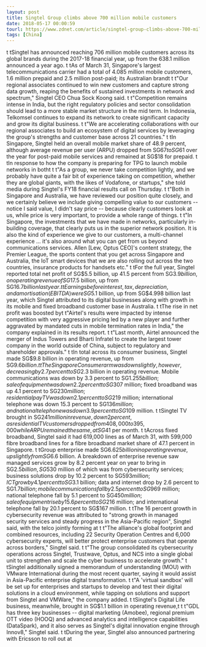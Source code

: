 ```yaml
---
layout: post
title: Singtel Group climbs above 700 million mobile customers
date: 2018-05-17 00:00:59
tourl: https://www.zdnet.com/article/singtel-group-climbs-above-700-million-mobile-customers/
tags: [China]
---
```

 t tSingtel has announced reaching 706 million mobile customers across its global brands during the 2017-18 financial year, up from the 638.1 million announced a year ago. t tAs of March 31, Singapore's largest telecommunications carrier had a total of 4.085 million mobile customers, 1.6 million prepaid and 2.5 million post-paid; its Australian brandt t t"Our regional associates continued to win new customers and capture strong data growth, reaping the benefits of sustained investments in network and spectrum," Singtel CEO Chua Sock Koong said. t t"Competition remains intense in India, but the right regulatory policies and sector consolidation should lead to a more stable market structure in the mid term. In Indonesia, Telkomsel continues to expand its network to create significant capacity and grow its digital business. t t"We are accelerating collaborations with our regional associates to build an ecosystem of digital services by leveraging the group's strengths and customer base across 21 countries." t tIn Singapore, Singtel held an overall mobile market share of 48.9 percent, although average revenue per user (ARPU) dropped from SG$67 to SG$61 over the year for post-paid mobile services and remained at SG$18 for prepaid. t tIn response to how the company is preparing for TPG to launch mobile networks in botht t t"As a group, we never take competition lightly, and we probably have quite a fair bit of experience taking on competition, whether they are global giants, with the likes of Vodafone, or startups," she told media during Singtel's FY18 financial results call on Thursday. t t"Both in Singapore and Australia, we have reviewed our position quite closely, and we certainly believe we include giving compelling value to our customers -- notice I said value, I didn't say price -- because clearly customers look at us, while price is very important, to provide a whole range of things. t t"In Singapore, the investments that we have made in networks, particularly in-building coverage, that clearly puts us in the superior network position. It is also the kind of experience we give to our customers, a multi-channel experience ... it's also around what you can get from us beyond communications services. Allen [Lew, Optus CEO]'s content strategy, the Premier League, the sports content that you get across Singapore and Australia, the IoT smart devices that we are also rolling out across the two countries, insurance products for handsets etc." t tFor the full year, Singtel reported total net profit of SG$5.5 billion, up 41.5 percent from SG$3.9 billion, on operating revenue of SG$17.5 billion, up from SG$16.7 billion last year. t tEarnings before interest, tax, depreciation, and amortisation (EBITDA) were SG$5.1 billion, up from SG$4.998 billion last year, which Singtel attributed to its digital businesses along with growth in its mobile and fixed broadband customer base in Australia. t tThe rise in net profit was boosted byt t"Airtel's results were impacted by intense competition with very aggressive pricing led by a new player and further aggravated by mandated cuts in mobile termination rates in India," the company explained in its results report. t t"Last month, Airtel announced the merger of Indus Towers and Bharti Infratel to create the largest tower company in the world outside of China, subject to regulatory and shareholder approvals." t tIn total across its consumer business, Singtel made SG$9.8 billion in operating revenue, up from SG$9.6 billion. t tThe Singapore Consumer arm was down slightly, however, decreasing by 2.7 percent to SG$2.3 billion in operating revenue. Mobile communications was down by 3.3 percent to SG$1.255 billion; sale of equipment was down 2.2 percent to SG$307 million; fixed broadband was up 4.1 percent to SG$230 million; residential pay TV was down 2.1 percent to SG$219 million; international telephone was down 15.3 percent to SG$136 million; and national telephone was down 3.9 percent to SG$109 million. t tSingtel TV brought in SG$241 million in revenue, down 2 percent, as residential TV customers dropped from 408,000 to 395,000 while ARPU remained the same, at SG$41 per month. t tAcross fixed broadband, Singtel said it had 619,000 lines as of March 31, with 599,000 fibre broadband lines for a fibre broadband market share of 47.1 percent in Singapore. t tGroup enterprise made SG$6.625 billion in operating revenue, up slightly from SG$6.6 billion. A breakdown of enterprise revenue saw managed services grow by 8.2 percent year on year to bring in SG$2.5 billion, SG$530 million of which was from cybersecurity services; business solutions drop by 10.2 percent to SG$593 million; ICT grow by 4.1 percent to SG$3.1 billion; data and internet drop by 2.6 percent to SG$1.7 billion; mobile communications fall by 2.5 percent to SG$969 million; national telephone fall by 5.1 percent to SG$450 million; sale of equipment rise by 15.6 percent to SG$216 million; and international telephone fall by 20.1 percent to SG$167 million. t tThe 16 percent growth in cybersecurity revenue was attributed to "strong growth in managed security services and steady progress in the Asia-Pacific region", Singtel said, with the telco jointly forming at t t"The alliance's global footprint and combined resources, including 22 Security Operation Centres and 6,000 cybersecurity experts, will better protect enterprise customers that operate across borders," Singtel said. t t"The group consolidated its cybersecurity operations across Singtel, Trustwave, Optus, and NCS into a single global unit to strengthen and scale the cyber business to accelerate growth." t tSingtel additionally signed a memorandum of understanding (MOU) with VMware International during the most recent quarter, saying it would assist in Asia-Pacific enterprise digital transformation. t t"A 'virtual sandbox' will be set up for enterprises and startups to develop and test their digital solutions in a cloud environment, while tapping on solutions and support from Singtel and VMWare," the company added. t tSingtel's Digital Life business, meanwhile, brought in SG$1.1 billion in operating revenue,t t t"GDL has three key businesses -- digital marketing (Amobee), regional premium OTT video (HOOQ) and advanced analytics and intelligence capabilities (DataSpark), and it also serves as Singtel's digital innovation engine through Innov8," Singtel said. t tDuring the year, Singtel also announced partnering with Ericsson to roll out at
